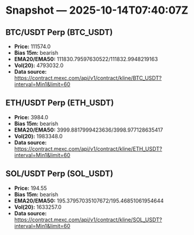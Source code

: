 # Snapshot — 2025-10-14T07:40:07Z

## BTC/USDT Perp (BTC_USDT)
- **Price:** 111574.0
- **Bias 15m:** bearish
- **EMA20/EMA50:** 111830.79597630522/111832.9948219163
- **Vol(20):** 4793032.0
- **Data source:** https://contract.mexc.com/api/v1/contract/kline/BTC_USDT?interval=Min1&limit=60

## ETH/USDT Perp (ETH_USDT)
- **Price:** 3984.0
- **Bias 15m:** bearish
- **EMA20/EMA50:** 3999.8817999423636/3998.977128635417
- **Vol(20):** 1983348.0
- **Data source:** https://contract.mexc.com/api/v1/contract/kline/ETH_USDT?interval=Min1&limit=60

## SOL/USDT Perp (SOL_USDT)
- **Price:** 194.55
- **Bias 15m:** bearish
- **EMA20/EMA50:** 195.37957035107672/195.46851061954644
- **Vol(20):** 1633257.0
- **Data source:** https://contract.mexc.com/api/v1/contract/kline/SOL_USDT?interval=Min1&limit=60
